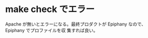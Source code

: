 # make check でエラー

Apache が無いとエラーになる。最終プロダクトが Epiphany なので、Epiphany でプロファイルを収
集すれば良い。
 


<!-- vim: set tw=90 filetype=markdown : -->
